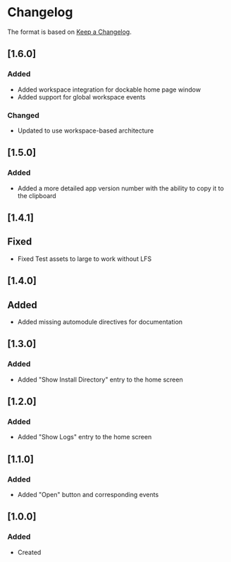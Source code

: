 # Changelog
The format is based on [Keep a Changelog](https://keepachangelog.com/en/1.0.0/).

## [1.6.0]
### Added
- Added workspace integration for dockable home page window
- Added support for global workspace events

### Changed
- Updated to use workspace-based architecture

## [1.5.0]
### Added
- Added a more detailed app version number with the ability to copy it to the clipboard

## [1.4.1]
## Fixed
- Fixed Test assets to large to work without LFS

## [1.4.0]
## Added
- Added missing automodule directives for documentation

## [1.3.0]
### Added
- Added "Show Install Directory" entry to the home screen

## [1.2.0]
### Added
- Added "Show Logs" entry to the home screen

## [1.1.0]
### Added
- Added "Open" button and corresponding events

## [1.0.0]
### Added
- Created
